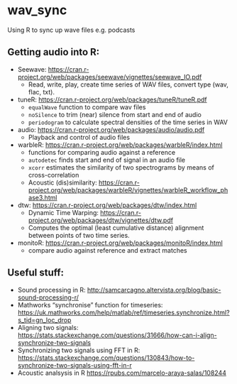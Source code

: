 # wav_sync
Using R to sync up wave files e.g. podcasts

## Getting audio into R:  
  - Seewave: https://cran.r-project.org/web/packages/seewave/vignettes/seewave_IO.pdf   
    * Read, write, play, create time series of WAV files, convert type (wav, flac, txt).  
  - tuneR: https://cran.r-project.org/web/packages/tuneR/tuneR.pdf  
    * `equalWave` function to compare wav files
    * `noSilence` to trim (near) silence from start and end of audio 
    * `periodogram` to calculate spectral densities of the time series in WAV
  - audio: https://cran.r-project.org/web/packages/audio/audio.pdf 
    * Playback and control of audio files
  - warbleR: https://cran.r-project.org/web/packages/warbleR/index.html
    * functions for comparing audio against a reference
    * `autodetec` finds start and end of signal in an audio file
    * `xcorr` estimates the similarity of two spectrograms by means of cross-correlation
    * Acoustic (dis)similarity: https://cran.r-project.org/web/packages/warbleR/vignettes/warbleR_workflow_phase3.html
  - dtw: https://cran.r-project.org/web/packages/dtw/index.html
    * Dynamic Time Warping: https://cran.r-project.org/web/packages/dtw/vignettes/dtw.pdf
    * Computes the optimal (least cumulative distance) alignment between points of two time series. 
  - monitoR: https://cran.r-project.org/web/packages/monitoR/index.html
    * compare audio against reference and extract matches

## Useful stuff:
  - Sound processing in R: http://samcarcagno.altervista.org/blog/basic-sound-processing-r/ 
  - Mathworks “synchronise” function for timeseries: https://uk.mathworks.com/help/matlab/ref/timeseries.synchronize.html?s_tid=gn_loc_drop 
  - Aligning two signals: https://stats.stackexchange.com/questions/31666/how-can-i-align-synchronize-two-signals 
  - Synchronizing two signals using FFT in R:
https://stats.stackexchange.com/questions/130843/how-to-synchronize-two-signals-using-fft-in-r 
  - Acoustic analsysis in R  https://rpubs.com/marcelo-araya-salas/108244
